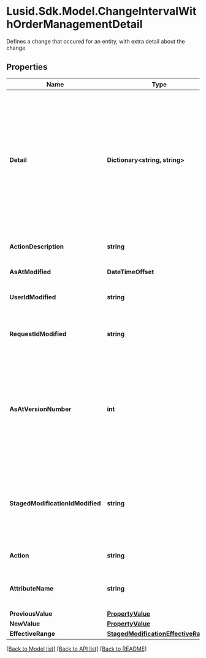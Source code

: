 # Lusid.Sdk.Model.ChangeIntervalWithOrderManagementDetail
Defines a change that occured for an entity, with extra detail about the change

## Properties

Name | Type | Description | Notes
------------ | ------------- | ------------- | -------------
**Detail** | **Dictionary&lt;string, string&gt;** | Information about the particular instance of the ChangeInterval (supplied information depends on the type of Action). Contains extra detail for order management actions such as related entity ids and compliance run details. | [optional] 
**ActionDescription** | **string** | Description of the action performed on the entity. | [optional] 
**AsAtModified** | **DateTimeOffset** | The date/time of the change. | [optional] 
**UserIdModified** | **string** | The unique identifier of the user that made the change. | [optional] 
**RequestIdModified** | **string** | The unique identifier of the request that the changes were part of. | [optional] 
**AsAtVersionNumber** | **int** | The version number for the entity (the entity was created at version 1). This may refer to the version number of a changed related entity, not a change for the entity itself. | [optional] 
**StagedModificationIdModified** | **string** | The id of the staged modification that was approved. Will be null if the change didn&#39;t come from a staged modification. | [optional] 
**Action** | **string** | The action performed on the entity. | [optional] 
**AttributeName** | **string** | The name of the field or property that has been changed. | [optional] 
**PreviousValue** | [**PropertyValue**](PropertyValue.md) |  | [optional] 
**NewValue** | [**PropertyValue**](PropertyValue.md) |  | [optional] 
**EffectiveRange** | [**StagedModificationEffectiveRange**](StagedModificationEffectiveRange.md) |  | [optional] 

[[Back to Model list]](../README.md#documentation-for-models) [[Back to API list]](../README.md#documentation-for-api-endpoints) [[Back to README]](../README.md)

